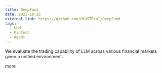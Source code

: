 ```yaml
---
title: DeepFund
date: 2023-10-26
external_link: https://github.com/HKUSTDial/DeepFund
tags:
  - LLM
  - FinTech
  - Agent
---
```


We evaluate the trading capability of LLM across various financial markets given a unified environment.

more

